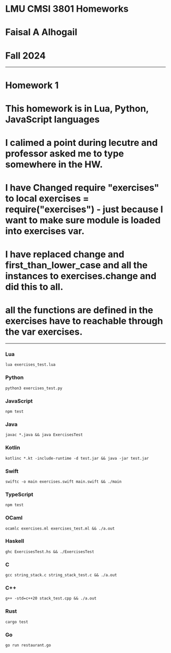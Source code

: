 # LMU CMSI 3801 Homeworks
# Faisal A Alhogail
# Fall 2024

-----------------------

# Homework 1
# This homework is in Lua, Python, JavaScript languages
# I calimed a point during lecutre and professor asked me to type somewhere in the HW.
# I have Changed require "exercises" to local exercises = require("exercises") - just because I want to make sure module is loaded into exercises var.
# I have replaced change and first_than_lower_case and all the instances to exercises.change and did this to all. 
# all the functions are defined in the exercises have to reachable through the var exercises.


-----------------------
### Lua

```
lua exercises_test.lua
```

### Python

```
python3 exercises_test.py
```

### JavaScript

```
npm test
```

### Java

```
javac *.java && java ExercisesTest
```

### Kotlin

```
kotlinc *.kt -include-runtime -d test.jar && java -jar test.jar
```

### Swift

```
swiftc -o main exercises.swift main.swift && ./main
```

### TypeScript

```
npm test
```

### OCaml

```
ocamlc exercises.ml exercises_test.ml && ./a.out
```

### Haskell

```
ghc ExercisesTest.hs && ./ExercisesTest
```

### C

```
gcc string_stack.c string_stack_test.c && ./a.out
```

### C++

```
g++ -std=c++20 stack_test.cpp && ./a.out
```

### Rust

```
cargo test
```

### Go

```
go run restaurant.go
```

